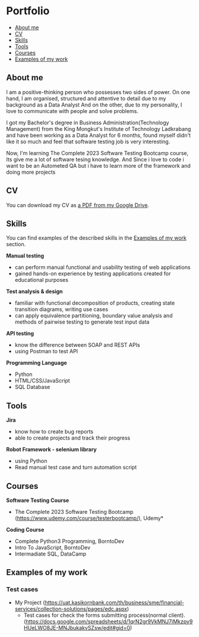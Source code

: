 
# Portfolio
- [About me](#about-me)
- [CV](#cv)
- [Skills](#skills)
- [Tools](#tools)
- [Courses](#courses)
- [Examples of my work](#examples-of-my-work)

## About me
I am a positive-thinking person who possesses two sides of power. On one hand, I am organised, structured and attentive to detail due to my background as a Data Analyst And on the other, due to my personality, I love to communicate with people and solve problems.

I got my Bachelor's degree in Business Administration(Technology Management) from the King Mongkut's Institute of Technology Ladkrabang and have been working as a Data Analyst for 6 months, found myself didn't like it so much and feel that software testing job is very interesting.

Now, I'm learning The Complete 2023 Software Testing Bootcamp course, Its give me a lot of software tesing knowledge. And Since i love to code i want to be an Autometed QA but i have to learn more of the framework and doing more projects 

## CV
You can download my CV as [a PDF from my Google Drive](https://docs.google.com/spreadsheets/d/1qrN2gr9VkMNJ7iMkzpy9HUeLWO8JE-MNJbukakvSZsw/edit#gid=0).

## Skills

You can find examples of the described skills in the [Examples of my work](#examples-of-my-work) section.

__Manual testing__
  * can perform manual functional and usability testing of web applications
  * gained hands-on experience by testing applications created for educational purposes

__Test analysis & design__
  * familiar with functional decomposition of products, creating state transition diagrams, writing use cases
  * can apply equivalence partitioning, boundary value analysis and methods of pairwise testing to generate test input data

__API testing__
  * know the difference between SOAP and REST APIs
  * using Postman to test API

__Programming Language__
  * Python
  * HTML/CSS/JavaScript
  * SQL Database


## Tools  

__Jira__
  * know how to create bug reports
  * able to create projects and track their progress

__Robot Framework - selenium library__
  * using Python
  * Read manual test case and turn automation script

## Courses

__Software Testing Course__
  * The Complete 2023 Software Testing Bootcamp (https://www.udemy.com/course/testerbootcamp/), Udemy*  

__Coding Course__
  * Complete Python3 Programming, BorntoDev
  * Intro To JavaScript, BorntoDev
  * Intermadiate SQL, DataCamp

## Examples of my work

### Test cases 

- My Project (https://uat.kasikornbank.com/th/business/sme/financial-services/collection-solutions/pages/edc.aspx) 
  * Test cases for check the forms submitting process(normal client). 
    (https://docs.google.com/spreadsheets/d/1qrN2gr9VkMNJ7iMkzpy9HUeLWO8JE-MNJbukakvSZsw/edit#gid=0)


